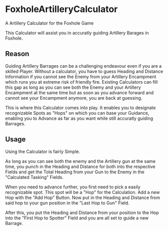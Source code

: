 # FoxholeArtilleryCalculator
A Artillery Calculator for the Foxhole Game

This Calculator will assist you in accuratly guiding Artillery Barages in Foxhole.

## Reason

Guiding Artillery Barrages can be a challenging endeavour even if you are a skilled Player.
Without a calculator, you have to guess Heading and Distance Information if you cannot see the Enemy from your Artillery Encampment which runs you at extreme risk of friendly fire.
Existing Calculators can fill this gap as long as you can see both the Enemy and your Artillery Encampment at the same time but as soon as you advance forward and cannot see your Encampment anymore, you are back at guessing.

This is where this Calculator comes into play. It enables you to designate recognizable Spots as "Hops" on which you can base your Guidance, enabling you to Advance as far as you want while still accuratly guiding Barrages.

## Usage

Using the Calculator is fairly Simple.

As long as you can see both the enemy and the Artillery gun at the same time, you punch in the Heading and Distance for both into the respective Fields and get the Total Heading from your Gun to the Enemy in the "Calculated Tasking" Fields.

When you need to advance further, you first need to pick a easily recognizable spot. This spot will be a "Hop" for the Calculation.
Add a new Hop with the "Add Hop" Button.
Now put in the Heading and Distance from said hop to your gun position in the "Last Hop to Gun" Field.

After this, you put the Heading and Distance from your position to the Hop into the "First Hop to Spotter" Field and you are all set to guide a new Barrage.
